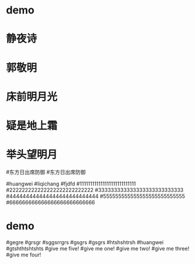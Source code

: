 
# demo
# 静夜诗
#     郭敬明
# 床前明月光
# 疑是地上霜
# 举头望明月
#东方日出席防御
#东方日出席防御

#huangwei
#liqichang
#fjdfd
#111111111111111111111111111
#222222222222222222222222222
#333333333333333333333333333
#444444444444444444444444444
#555555555555555555555555555
#666666666666666666666666666

# demo

#gegre
#grsgr
#sggsrrgrs
#gsgrs
#gsgrs
#htshshtrsh
#huangwei
#gtshthtshtshts
#give me five!
#give me one!
#give me two!
#give me three!
#give me four!



